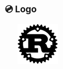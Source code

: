 # 💿 Logo

<figure><img src=".gitbook/assets/download.png" alt=""><figcaption></figcaption></figure>
